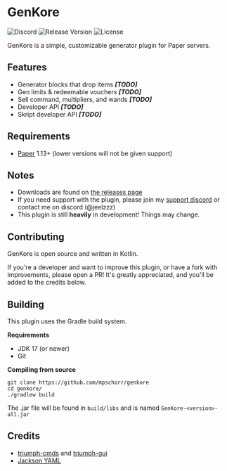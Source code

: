 # GenKore

![Discord](https://img.shields.io/discord/1196201722578735275?label=discord&color=7289DA)
![Release Version](https://img.shields.io/github/v/release/mpschorr/GenKore)
![License](https://img.shields.io/github/license/mpschorr/GenKore)

GenKore is a simple, customizable generator plugin for Paper servers.

## Features

- Generator blocks that drop items **_[TODO]_**
- Gen limits & redeemable vouchers **_[TODO]_**
- Sell command, multipliers, and wands **_[TODO]_**
- Developer API **_[TODO]_**
- Skript developer API **_[TODO]_**

## Requirements

- [Paper](https://papermc.io/downloads/paper) 1.13+ (lower versions will not be given support)

[//]: # (- [Vault]&#40;https://github.com/MilkBowl/Vault/releases/tag/1.7.3&#41;)

[//]: # (- A Vault economy manager &#40;[EssentialsX]&#40;https://github.com/EssentialsX/Essentials&#41; is officially supported&#41;)

[//]: # (*Optional*)

[//]: # (- [PlaceholderAPI]&#40;https://www.spigotmc.org/resources/placeholderapi.6245/&#41; &#40;Adds placeholders&#41;)

## Notes
- Downloads are found on [the releases page](https://github.com/mpschorr/GenKore/releases)
- If you need support with the plugin, please join my [support discord](https://discord.gg/xnxVVNXnjd) or contact me on discord (@jeelzzz)
- This plugin is still **heavily** in development! Things may change.

## Contributing

GenKore is open source and written in Kotlin.

If you're a developer and want to improve this plugin, or have a fork with improvements, please open a PR! It's greatly appreciated, and you'll be added to the credits below.

## Building

This plugin uses the Gradle build system.

**Requirements**
- JDK 17 (or newer)
- Git

**Compiling from source**
```shell
git clone https://github.com/mpschorr/genkore
cd genkore/
./gradlew build
```

The .jar file will be found in `build/libs` and is named `GenKore-<version>-all.jar`

## Credits

- [triumph-cmds](https://github.com/TriumphTeam/triumph-cmds) and [triumph-gui](https://github.com/TriumphTeam/triumph-gui)
- [Jackson YAML](https://github.com/FasterXML/jackson)
